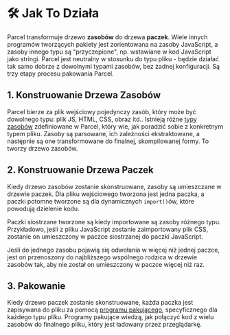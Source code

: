 # 🛠 Jak To Działa

Parcel transformuje drzewo **zasobów** do drzewa **paczek**. Wiele innych programów tworzących pakiety jest zorientowana na zasoby JavaScript, a zasoby innego typu są "przyczepione", np. wstawiane w kod JavaScript jako stringi. Parcel jest neutralny w stosunku do typu pliku - będzie działać tak samo dobrze z dowolnymi typami zasobów, bez żadnej konfiguracji. Są trzy etapy procesu pakowania Parcel.

## 1. Konstruowanie Drzewa Zasobów

Parcel bierze za plik wejściowy pojedynczy zasób, który może być dowolnego typu: plik JS, HTML, CSS, obraz itd.. Istnieją różne [typy zasobów](https://github.com/amymariaparker2401/website/tree/574adba7f88c1181c822d553056158f78247bbe7/src/i18n/pl/docs/asset_types.html) zdefiniowane w Parcel, który wie, jak poradzić sobie z konkretnym typem pliku. Zasoby są parsowane, ich zależności ekstraktowane, a następnie są one transformowane do finalnej, skompilowanej formy. To tworzy drzewo zasobów.

## 2. Konstruowanie Drzewa Paczek

Kiedy drzewo zasobów zostanie skonstruowane, zasoby są umieszczane w drzewie paczek. Dla pliku wejściowego tworzona jest jedna paczka, a paczki potomne tworzone są dla dynamicznych `import()`ów, które powodują dzielenie kodu.

Paczki siostrzane tworzone są kiedy importowane są zasoby różnego typu. Przykładowo, jeśli z pliku JavaScript zostanie zaimportowany plik CSS, zostanie on umieszczony w paczce siostrzanej do paczki JavaScript.

Jeśli do jednego zasobu pojawią się odwołania w więcej niż jednej paczce, jest on przenoszony do najbliższego wspólnego rodzica w drzewie zasobów tak, aby nie został on umieszczony w paczce więcej niż raz.

## 3. Pakowanie

Kiedy drzewo paczek zostanie skonstruowane, każda paczka jest zapisywana do pliku za pomocą [programu pakującego](https://github.com/amymariaparker2401/website/tree/574adba7f88c1181c822d553056158f78247bbe7/src/i18n/pl/docs/packagers.html), specyficznego dla każdego typu pliku. Programy pakujące wiedzą, jak połączyć kod z wielu zasobów do finalnego pliku, który jest ładowany przez przeglądarkę.

